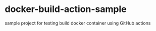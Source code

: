 # docker-build-action-sample
sample project for testing build docker container using GitHub actions
